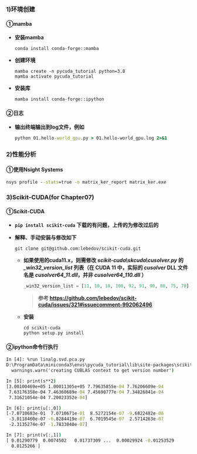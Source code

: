 ### 1)环境创建

#### **①mamba** 

- **安装mamba** 

	```shell
	conda install conda-forge::mamba
	```

- **创建环境** 

	```shell
	mamba create -n pycuda_tutorial python=3.8
	mamba activate pycuda_tutorial
	```

- **安装库** 

	```shell
	mamba install conda-forge::ipython
	```

#### **②日志** 

- **输出终端输出到log文件，例如** 

	```cmd
	python 01.hello-world_gpu.py > 01.hello-world_gpu.log 2>&1
	```

### 2)性能分析

#### **①使用Nsight Systems** 

```cmd
nsys profile --stats=true -o matrix_ker_report matrix_ker.exe
```

### 3)Scikit-CUDA(for Chapter07)

#### **①Scikit-CUDA** 

- **`pip install scikit-cuda` 下载的有问题，上传的为修改过后的** 

- **解释、手动安装与修改如下** 

  ```shell
  git clone git@github.com:lebedov/scikit-cuda.git
  ```

  - **如果使用的cuda11.x，则需修改 *scikit-cuda\skcuda\cusolver.py* 的 *_win32_version_list* 列表（在 CUDA 11 中，实际的 *cusolver* DLL 文件名是 *cusolver64_11.dll*，并非 *cusolver64_110.dll* ）** 

  	```python
  	_win32_version_list = [11, 10, 10, 100, 92, 91, 90, 80, 75, 70]
  	```

  	> **参考 https://github.com/lebedov/scikit-cuda/issues/321#issuecomment-992062496** 

  - **安装** 

  	```shell
  	cd scikit-cuda
  	python setup.py install
  	```

#### **②ipython命令行执行** 

```cmd
In [4]: %run linalg.svd.pca.py
D:\ProgramData\miniconda3\envs\pycuda_tutorial\lib\site-packages\scikit_cuda-0.5.4-py3.8.egg\skcuda\cublas.py:284: UserWarning: creating CUBLAS context to get version number
  warnings.warn('creating CUBLAS context to get version number')

In [5]: print(s**2)
[3.00100469e+05 1.00011305e+05 7.79635855e-04 7.76206609e-04
 7.63176358e-04 7.46360689e-04 7.45690777e-04 7.34826841e-04
 7.31621054e-04 7.20023352e-04]

In [6]: print(u[:,0])
[-7.0710683e-01  7.0710671e-01  8.5272154e-07 -9.6822482e-08
 -3.0118460e-07 -6.8284419e-07  6.7019545e-07  2.5714263e-07
 -2.3135274e-07 -1.7833040e-07]

In [7]: print(v[:,1])
[ 0.01290779  0.0074502   0.01737309 ...  0.00029924 -0.01253529
  0.0125266 ]
```

